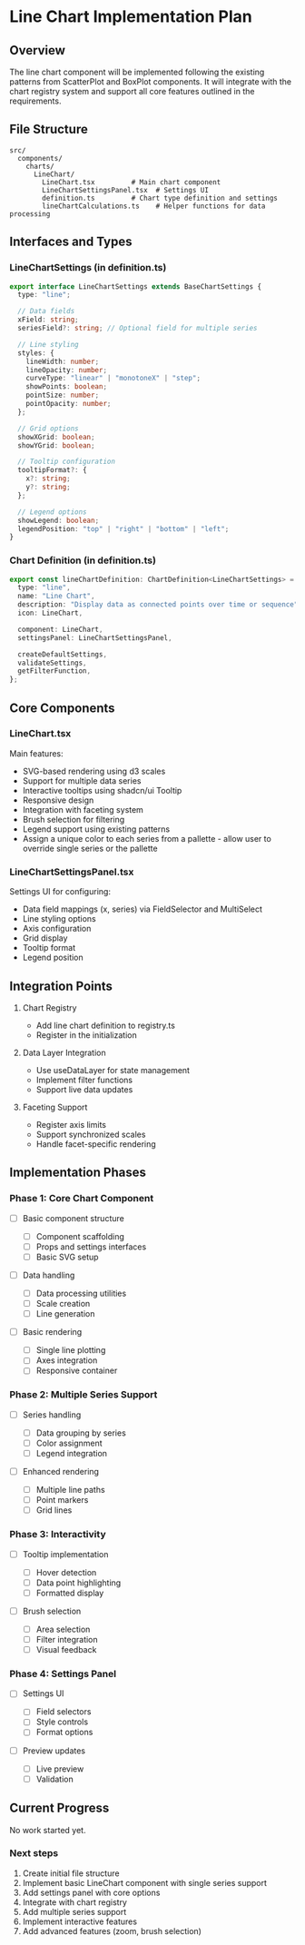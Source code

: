 # Line Chart Implementation Plan

## Overview

The line chart component will be implemented following the existing patterns from ScatterPlot and BoxPlot components. It will integrate with the chart registry system and support all core features outlined in the requirements.

## File Structure

```
src/
  components/
    charts/
      LineChart/
        LineChart.tsx         # Main chart component
        LineChartSettingsPanel.tsx  # Settings UI
        definition.ts         # Chart type definition and settings
        lineChartCalculations.ts    # Helper functions for data processing
```

## Interfaces and Types

### LineChartSettings (in definition.ts)

```typescript
export interface LineChartSettings extends BaseChartSettings {
  type: "line";

  // Data fields
  xField: string;
  seriesField?: string; // Optional field for multiple series

  // Line styling
  styles: {
    lineWidth: number;
    lineOpacity: number;
    curveType: "linear" | "monotoneX" | "step";
    showPoints: boolean;
    pointSize: number;
    pointOpacity: number;
  };

  // Grid options
  showXGrid: boolean;
  showYGrid: boolean;

  // Tooltip configuration
  tooltipFormat?: {
    x?: string;
    y?: string;
  };

  // Legend options
  showLegend: boolean;
  legendPosition: "top" | "right" | "bottom" | "left";
}
```

### Chart Definition (in definition.ts)

```typescript
export const lineChartDefinition: ChartDefinition<LineChartSettings> = {
  type: "line",
  name: "Line Chart",
  description: "Display data as connected points over time or sequence",
  icon: LineChart,

  component: LineChart,
  settingsPanel: LineChartSettingsPanel,

  createDefaultSettings,
  validateSettings,
  getFilterFunction,
};
```

## Core Components

### LineChart.tsx

Main features:

- SVG-based rendering using d3 scales
- Support for multiple data series
- Interactive tooltips using shadcn/ui Tooltip
- Responsive design
- Integration with faceting system
- Brush selection for filtering
- Legend support using existing patterns
- Assign a unique color to each series from a pallette - allow user to override single series or the pallette

### LineChartSettingsPanel.tsx

Settings UI for configuring:

- Data field mappings (x, series) via FieldSelector and MultiSelect
- Line styling options
- Axis configuration
- Grid display
- Tooltip format
- Legend position

## Integration Points

1. Chart Registry

   - Add line chart definition to registry.ts
   - Register in the initialization

2. Data Layer Integration

   - Use useDataLayer for state management
   - Implement filter functions
   - Support live data updates

3. Faceting Support
   - Register axis limits
   - Support synchronized scales
   - Handle facet-specific rendering

## Implementation Phases

### Phase 1: Core Chart Component

- [ ] Basic component structure

  - [ ] Component scaffolding
  - [ ] Props and settings interfaces
  - [ ] Basic SVG setup

- [ ] Data handling

  - [ ] Data processing utilities
  - [ ] Scale creation
  - [ ] Line generation

- [ ] Basic rendering
  - [ ] Single line plotting
  - [ ] Axes integration
  - [ ] Responsive container

### Phase 2: Multiple Series Support

- [ ] Series handling

  - [ ] Data grouping by series
  - [ ] Color assignment
  - [ ] Legend integration

- [ ] Enhanced rendering
  - [ ] Multiple line paths
  - [ ] Point markers
  - [ ] Grid lines

### Phase 3: Interactivity

- [ ] Tooltip implementation

  - [ ] Hover detection
  - [ ] Data point highlighting
  - [ ] Formatted display

- [ ] Brush selection
  - [ ] Area selection
  - [ ] Filter integration
  - [ ] Visual feedback

### Phase 4: Settings Panel

- [ ] Settings UI

  - [ ] Field selectors
  - [ ] Style controls
  - [ ] Format options

- [ ] Preview updates
  - [ ] Live preview
  - [ ] Validation

## Current Progress

No work started yet.

### Next steps

1. Create initial file structure
2. Implement basic LineChart component with single series support
3. Add settings panel with core options
4. Integrate with chart registry
5. Add multiple series support
6. Implement interactive features
7. Add advanced features (zoom, brush selection)
